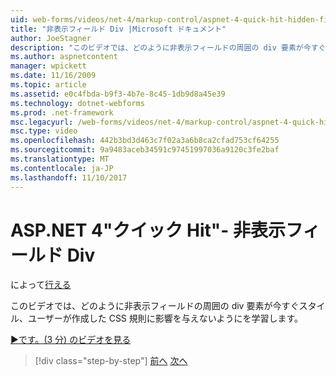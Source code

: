 ```yaml
---
uid: web-forms/videos/net-4/markup-control/aspnet-4-quick-hit-hidden-field-divs
title: "非表示フィールド Div |Microsoft ドキュメント"
author: JoeStagner
description: "このビデオでは、どのように非表示フィールドの周囲の div 要素が今すぐスタイル、ユーザーが作成した CSS 規則に影響を与えないようにを学習します。"
ms.author: aspnetcontent
manager: wpickett
ms.date: 11/16/2009
ms.topic: article
ms.assetid: e0c4fbda-b9f3-4b7e-8c45-1db9d8a45e39
ms.technology: dotnet-webforms
ms.prod: .net-framework
msc.legacyurl: /web-forms/videos/net-4/markup-control/aspnet-4-quick-hit-hidden-field-divs
msc.type: video
ms.openlocfilehash: 442b3bd3d463c7f02a3a6b8ca2cfad753cf64255
ms.sourcegitcommit: 9a9483aceb34591c97451997036a9120c3fe2baf
ms.translationtype: MT
ms.contentlocale: ja-JP
ms.lasthandoff: 11/10/2017
---
```

<a name="aspnet-4-quick-hit---hidden-field-divs"></a>ASP.NET 4"クイック Hit"- 非表示フィールド Div
====================
によって[行える](https://github.com/JoeStagner)

このビデオでは、どのように非表示フィールドの周囲の div 要素が今すぐスタイル、ユーザーが作成した CSS 規則に影響を与えないようにを学習します。

[&#9654;です。(3 分) のビデオを見る](https://channel9.msdn.com/Blogs/ASP-NET-Site-Videos/aspnet-4-quick-hit-hidden-field-divs)

>[!div class="step-by-step"]
[前へ](aspnet-4-quick-hit-tableless-menu-control.md)
[次へ](aspnet-4-quick-hit-disabled-control-styling.md)
